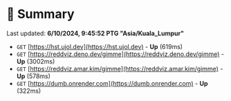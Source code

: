 # 📖 Summary
Last updated: **6/10/2024, 9:45:52 PTG "Asia/Kuala_Lumpur"**

- `GET` [https://hst.ujol.dev](https://hst.ujol.dev) - **Up** (619ms)
- `GET` [https://reddviz.deno.dev/gimme](https://reddviz.deno.dev/gimme) - **Up** (3002ms)
- `GET` [https://reddviz.amar.kim/gimme](https://reddviz.amar.kim/gimme) - **Up** (578ms)
- `GET` [https://dumb.onrender.com](https://dumb.onrender.com) - **Up** (322ms)

